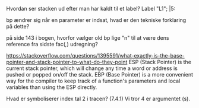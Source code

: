 Hvordan ser stacken ud efter man har kaldt til et label?
 Label "L1";                                       |5:  
 

bp ændrer sig når en parameter er indsat, hvad er den tekniske forklaring på dette?
 
på side 143 i bogen, hvorfor vælger old bp lige "n" til at være dens reference fra sidste fac(_,_) udregning? 

https://stackoverflow.com/questions/1395591/what-exactly-is-the-base-pointer-and-stack-pointer-to-what-do-they-point
ESP (Stack Pointer) is the current stack pointer, which will change any time a word or address is pushed or popped on/off the stack. EBP (Base Pointer) is a more convenient way for the compiler to keep track of a function's parameters and local variables than using the ESP directly.


Hvad er symboliserer index tal 2 i tracen? (7.4.1) Vi tror 4 er argumentet (s).